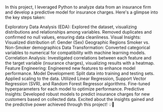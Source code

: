 In this project, I leveraged Python to analyze data from an insurance firm and develop a predictive model for insurance charges. Here's a glimpse into the key steps taken:

Exploratory Data Analysis (EDA): Explored the dataset, visualizing distributions and relationships among variables. Removed duplicates and confirmed no null values, ensuring data cleanliness.
Visual Insights:
Visualized distribution of:
Gender (Sex)
Geographic Regions
Smoker vs. Non-Smoker demographics
Data Transformation: Converted categorical variables to numerical for compatibility with machine learning models.
Correlation Analysis: Investigated correlations between each feature and the target variable (insurance charges), visualizing results with a heatmap.
Feature Engineering: Engineered new features to enhance model performance.
Model Development:
Split data into training and testing sets.
Applied scaling to the data.
Utilized Linear Regression, Support Vector Regression (SVR), and Random Forest Regressor algorithms.
Fine-tuned hyperparameters for each model to optimize performance.
Predictive Insights: Developed robust models to predict insurance charges for new customers based on collected data.
Excited about the insights gained and the predictive power achieved through this project! 💡💼
